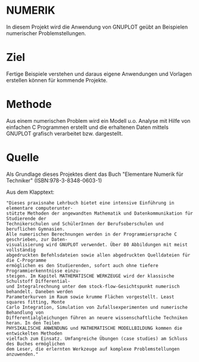 NUMERIK
=======

In diesem Projekt wird die Anwendung von GNUPLOT geübt an Beispielen numerischer Problemstellungen.

Ziel
====

Fertige Beispiele verstehen und daraus eigene Anwendungen und Vorlagen erstellen können für kommende Projekte.

Methode
=======

Aus einem numerischen Problem wird ein Modell u.o. Analyse mit Hilfe von einfachen C Programmen erstellt und die erhaltenen Daten mittels GNUPLOT grafisch verarbeitet bzw. dargestellt.

Quelle
======

Als Grundlage dieses Projektes dient das Buch "Elementare Numerik für Techniker" (ISBN:978-3-8348-0603-1)

Aus dem Klapptext:

	"Dieses praxisnahe Lehrbuch bietet eine intensive Einführung in elementare computerunter-
	stützte Methoden der angewandten Mathematik und Datenkommunikation für Studierende der 
	Technikerschulen und SchülerInnen der Berufsoberschulen und beruflichen Gymnasien. 
	Alle numerischen Berechnungen werden in der Programmiersprache C geschrieben, zur Daten-
	visualisierung wird GNUPLOT verwendet. Über 80 Abbildungen mit meist vollständig 
	abgedruckten Befehlsdateien sowie allen abgedruckten Quelldateien für die C-Programme 
	ermöglichen es den Studierenden, sofort auch ohne tiefere Programmierkenntnisse einzu-
	steigen. Im Kapitel MATHEMATISCHE WERKZEUGE wird der klassische Schulstoff Differential- 
	und Integralrechnung unter dem stock-flow-Gesichtspunkt numerisch behandelt. Daneben werden 
	Parameterkurven im Raum sowie krumme Flächen vorgestellt. Least squares fitting, Monte 
	Carlo Integration, Simulation von Zufallsexperimenten und numerische Behandlung von 
	Differentialgleichungen führen an neuere wissenschaftliche Techniken heran. In den Teilen 
	PHYSIKALISCHE ANWENDUNG und MATHEMATISCHE MODELLBILDUNG kommen die entwickelten Methoden 
	vielfach zum Einsatz. Umfangreiche Übungen (case studies) am Schluss des Buches ermöglichen 
	dem Leser, die erlernten Werkzeuge auf komplexe Problemstellungen anzuwenden."


